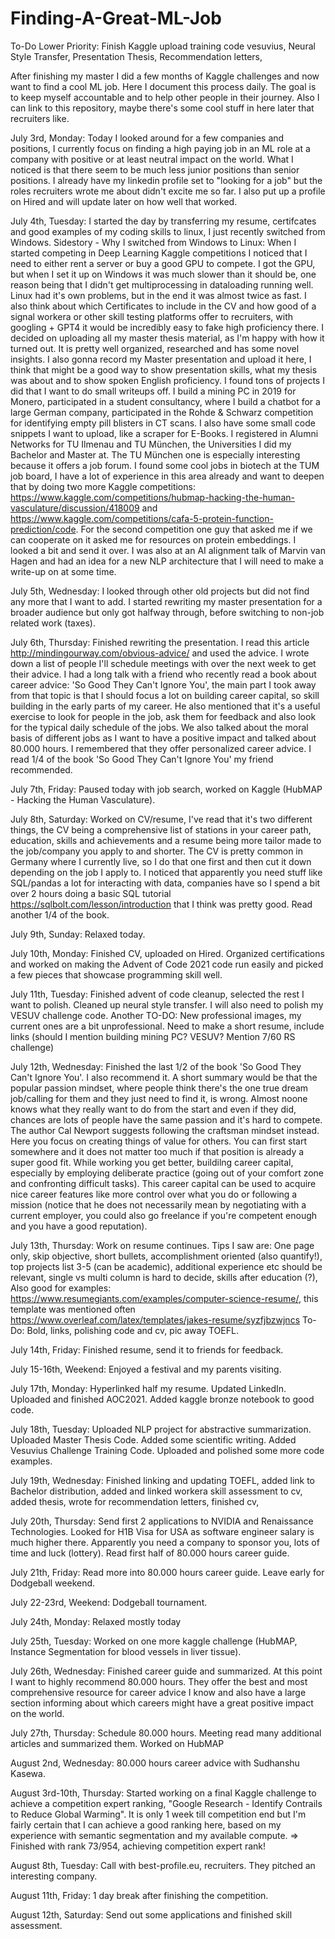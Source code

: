 # Finding-A-Great-ML-Job
To-Do Lower Priority: Finish Kaggle upload training code vesuvius, Neural Style Transfer, Presentation Thesis, Recommendation letters, 

After finishing my master I did a few months of Kaggle challenges and now want to find a cool ML job. Here I document this process daily. 
The goal is to keep myself accountable and to help other people in their journey. Also I can link to this repository, maybe there's some cool stuff in here later that recruiters like.

July 3rd, Monday: Today I looked around for a few companies and positions, I currently focus on finding a high paying job in an ML role at a company with positive or at least neutral impact on the world. 
What I noticed is that there seem to be much less junior positions than senior positions. I already have my linkedin profile set to "looking for a job" but the roles recruiters wrote me about didn't excite me so far. I also put up a profile on Hired and will update later on how well that worked.

July 4th, Tuesday: I started the day by transferring my resume, certifcates and good examples of my coding skills to linux, I just recently switched from Windows.
Sidestory - Why I switched from Windows to Linux: When I started competing in Deep Learning Kaggle competitions I noticed that I need to either rent a server or buy     a good GPU to compete. I got the GPU, but when I set it up on Windows it was much slower than it should be, one reason being that I didn't get multiprocessing in      dataloading running well. Linux had it's own problems, but in the end it was almost twice as fast.
I also think about which Certificates to include in the CV and how good of a signal workera or other skill testing platforms offer to recruiters, with googling + GPT4 it would be incredibly easy to fake high proficiency there.
I decided on uploading all my master thesis material, as I'm happy with how it turned out. It is pretty well organized, researched and has some novel insights. I also gonna record my Master presentation and upload it here, I think that might be a good way to show presentation skills, what my thesis was about and to show spoken English proficiency. 
I found tons of projects I did that I want to do small writeups off. I build a mining PC in 2019 for Monero, participated in a student consultancy, where I build a chatbot for a large German company, participated in the Rohde & Schwarz competition for identifying empty pill blisters in CT scans. I also have some small code snippets I want to upload, like a scraper for E-Books.
I registered in Alumni Networks for TU Ilmenau and TU München, the Universities I did my Bachelor and Master at. The TU München one is especially interesting because it offers a job forum. 
I found some cool jobs in biotech at the TUM job board, I have a lot of experience in this area already and want to deepen that by doing two more Kaggle competitions: https://www.kaggle.com/competitions/hubmap-hacking-the-human-vasculature/discussion/418009 and https://www.kaggle.com/competitions/cafa-5-protein-function-prediction/code. For the second competition one guy that asked me if we can cooperate on it asked me for resources on protein embeddings. I looked a bit and send it over. I was also at an AI alignment talk of Marvin van Hagen and had an idea for a new NLP architecture that I will need to make a write-up on at some time. 

July 5th, Wednesday: I looked through other old projects but did not find any more that I want to add. I started rewriting my master presentation for a broader audience but only got halfway through, before switching to non-job related work (taxes).

July 6th, Thursday: Finished rewriting the presentation. I read this article http://mindingourway.com/obvious-advice/ and used the advice. I wrote down a list of people I'll schedule meetings with over the next week to get their advice. I had a long talk with a friend who recently read a book about career advice: 'So Good They Can't Ignore You', the main part I took away from that topic is that I should focus a lot on building career capital, so skill building in the early parts of my career. He also mentioned that it's a useful exercise to look for people in the job, ask them for feedback and also look for the typical daily schedule of the jobs. We also talked about the moral basis of different jobs as I want to have a positive impact and talked about 80.000 hours. I remembered that they offer personalized career advice. I read 1/4 of the book 'So Good They Can't Ignore You' my friend recommended.

July 7th, Friday: Paused today with job search, worked on Kaggle (HubMAP - Hacking the Human Vasculature).

July 8th, Saturday: Worked on CV/resume, I've read that it's two different things, the CV being a comprehensive list of stations in your career path, education, skills and achievements and a resume being more tailor made to the job/company you apply to and shorter. The CV is pretty common in Germany where I currently live, so I do that one first and then cut it down depending on the job I apply to.
I noticed that apparently you need stuff like SQL/pandas a lot for interacting with data, companies have so I spend a bit over 2 hours doing a basic SQL tutorial https://sqlbolt.com/lesson/introduction that I think was pretty good. Read another 1/4 of the book.

July 9th, Sunday: Relaxed today.

July 10th, Monday: Finished CV, uploaded on Hired. Organized certifications and worked on making the Advent of Code 2021 code run easily and picked a few pieces that showcase programming skill well.

July 11th, Tuesday: Finished advent of code cleanup, selected the rest I want to polish. Cleaned up neural style transfer. I will also need to polish my VESUV challenge code. Another TO-DO: New professional images, my current ones are a bit unprofessional. Need to make a short resume, include links (should I mention building mining PC? VESUV? Mention 7/60 RS challenge)

July 12th, Wednesday: Finished the last 1/2 of the book 'So Good They Can't Ignore You'. I also recommend it. 
A short summary would be that the popular passion mindset, where people think there's the one true dream job/calling for them and they just need to find it, is wrong. Almost noone knows what they really want to do from the start and even if they did, chances are lots of people have the same passion and it's hard to compete. The author Cal Newport suggests following the craftsman mindset instead. Here you focus on creating things of value for others. You can first start somewhere and it does not matter too much if that position is already a super good fit. While working you get better, buildilng career capital, especially by employing deliberate practice (going out of your comfort zone and confronting difficult tasks). This career capital can be used to acquire nice career features like more control over what you do or following a mission (notice that he does not necessarily mean by negotiating with a current employer, you could also go freelance if you're competent enough and you have a good reputation). 

July 13th, Thursday: Work on resume continues. Tips I saw are: 
One page only, 
skip objective, 
short bullets, 
accomplishment oriented (also quantify!), 
top projects list 3-5 (can be academic), 
additional experience etc should be relevant,
single vs multi column is hard to decide,
skills after education (?),
Also good for examples: https://www.resumegiants.com/examples/computer-science-resume/, this template was mentioned often https://www.overleaf.com/latex/templates/jakes-resume/syzfjbzwjncs
To-Do: Bold, links, polishing code and cv, pic away TOEFL.

July 14th, Friday: Finished resume, send it to friends for feedback.

July 15-16th, Weekend: Enjoyed a festival and my parents visiting.

July 17th, Monday: Hyperlinked half my resume. Updated LinkedIn. Uploaded and finished AOC2021. Added kaggle bronze notebook to good code.

July 18th, Tuesday: Uploaded NLP project for abstractive summarization. 
Uploaded Master Thesis Code.
Added some scientific writing.
Added Vesuvius Challenge Training Code.
Uploaded and polished some more code examples.

July 19th, Wednesday: 
Finished linking and updating TOEFL, 
added link to Bachelor distribution,
added and linked workera skill assessment to cv,
added thesis,
wrote for recommendation letters,
finished cv,

July 20th, Thursday: 
Send first 2 applications to NVIDIA and Renaissance Technologies.
Looked for H1B Visa for USA as software engineer salary is much higher there. Apparently you need a company to sponsor you, lots of time and luck (lottery).
Read first half of 80.000 hours career guide.

July 21th, Friday: 
Read more into 80.000 hours career guide.
Leave early for Dodgeball weekend.

July 22-23rd, Weekend:
Dodgeball tournament.

July 24th, Monday:
Relaxed mostly today

July 25th, Tuesday:
Worked on one more kaggle challenge (HubMAP, Instance Segmentation for blood vessels in liver tissue).

July 26th, Wednesday:
Finished career guide and summarized. At this point I want to highly recommend 80.000 hours. They offer the best and most comprehensive resource for career advice I know and also have a large section informing about which careers might have a great positive impact on the world.

July 27th, Thursday:
Schedule 80.000 hours. Meeting read many additional articles and summarized them. Worked on HubMAP

August 2nd, Wednesday:
80.000 hours career advice with Sudhanshu Kasewa.

August 3rd-10th, Thursday:
Started working on a final Kaggle challenge to achieve a competition expert ranking, "Google Research - Identify Contrails to Reduce Global Warming". It is only 1 week till competition end but I'm fairly certain that I can achieve a good ranking here, based on my experience with semantic segmentation and my available compute.
=> Finished with rank 73/954, achieving competition expert rank!

August 8th, Tuesday:
Call with best-profile.eu, recruiters. They pitched an interesting company.

August 11th, Friday:
1 day break after finishing the competition.

August 12th, Saturday:
Send out some applications and finished skill assessment.


